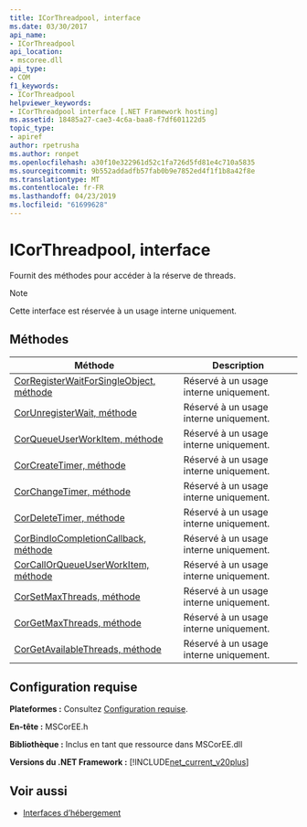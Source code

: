 ```yaml
---
title: ICorThreadpool, interface
ms.date: 03/30/2017
api_name:
- ICorThreadpool
api_location:
- mscoree.dll
api_type:
- COM
f1_keywords:
- ICorThreadpool
helpviewer_keywords:
- ICorThreadpool interface [.NET Framework hosting]
ms.assetid: 18485a27-cae3-4c6a-baa8-f7df601122d5
topic_type:
- apiref
author: rpetrusha
ms.author: ronpet
ms.openlocfilehash: a30f10e322961d52c1fa726d5fd81e4c710a5835
ms.sourcegitcommit: 9b552addadfb57fab0b9e7852ed4f1f1b8a42f8e
ms.translationtype: MT
ms.contentlocale: fr-FR
ms.lasthandoff: 04/23/2019
ms.locfileid: "61699628"
---
```

# <a name="icorthreadpool-interface"></a>ICorThreadpool, interface
Fournit des méthodes pour accéder à la réserve de threads.  
  
> [!NOTE]
>  Cette interface est réservée à un usage interne uniquement.  
  
## <a name="methods"></a>Méthodes  
  
|Méthode|Description|  
|------------|-----------------|  
|[CorRegisterWaitForSingleObject, méthode](../../../../docs/framework/unmanaged-api/hosting/icorthreadpool-corregisterwaitforsingleobject-method.md)|Réservé à un usage interne uniquement.|  
|[CorUnregisterWait, méthode](../../../../docs/framework/unmanaged-api/hosting/icorthreadpool-corunregisterwait-method.md)|Réservé à un usage interne uniquement.|  
|[CorQueueUserWorkItem, méthode](../../../../docs/framework/unmanaged-api/hosting/icorthreadpool-corqueueuserworkitem-method.md)|Réservé à un usage interne uniquement.|  
|[CorCreateTimer, méthode](../../../../docs/framework/unmanaged-api/hosting/icorthreadpool-corcreatetimer-method.md)|Réservé à un usage interne uniquement.|  
|[CorChangeTimer, méthode](../../../../docs/framework/unmanaged-api/hosting/icorthreadpool-corchangetimer-method.md)|Réservé à un usage interne uniquement.|  
|[CorDeleteTimer, méthode](../../../../docs/framework/unmanaged-api/hosting/icorthreadpool-cordeletetimer-method.md)|Réservé à un usage interne uniquement.|  
|[CorBindIoCompletionCallback, méthode](../../../../docs/framework/unmanaged-api/hosting/icorthreadpool-corbindiocompletioncallback-method.md)|Réservé à un usage interne uniquement.|  
|[CorCallOrQueueUserWorkItem, méthode](../../../../docs/framework/unmanaged-api/hosting/icorthreadpool-corcallorqueueuserworkitem-method.md)|Réservé à un usage interne uniquement.|  
|[CorSetMaxThreads, méthode](../../../../docs/framework/unmanaged-api/hosting/icorthreadpool-corsetmaxthreads-method.md)|Réservé à un usage interne uniquement.|  
|[CorGetMaxThreads, méthode](../../../../docs/framework/unmanaged-api/hosting/icorthreadpool-corgetmaxthreads-method.md)|Réservé à un usage interne uniquement.|  
|[CorGetAvailableThreads, méthode](../../../../docs/framework/unmanaged-api/hosting/icorthreadpool-corgetavailablethreads-method.md)|Réservé à un usage interne uniquement.|  
  
## <a name="requirements"></a>Configuration requise  
 **Plateformes :** Consultez [Configuration requise](../../../../docs/framework/get-started/system-requirements.md).  
  
 **En-tête :** MSCorEE.h  
  
 **Bibliothèque :** Inclus en tant que ressource dans MSCorEE.dll  
  
 **Versions du .NET Framework :** [!INCLUDE[net_current_v20plus](../../../../includes/net-current-v20plus-md.md)]  
  
## <a name="see-also"></a>Voir aussi

- [Interfaces d’hébergement](../../../../docs/framework/unmanaged-api/hosting/hosting-interfaces.md)
